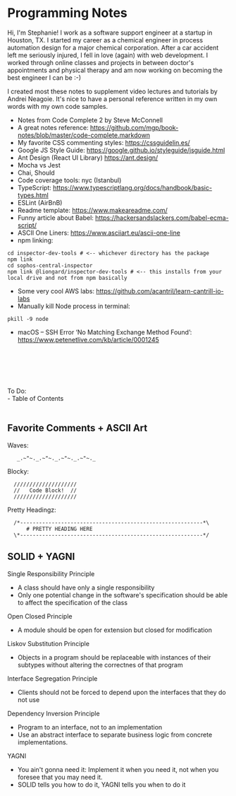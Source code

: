 # Programming Notes

Hi, I'm Stephanie! I work as a software support engineer at a startup in Houston, TX. I started my career as a chemical engineer in process automation design for a major chemical corporation. After a car accident left me seriously injured, I fell in love (again) with web development. I worked through online classes and projects in between doctor's appointments and physical therapy and am now working on becoming the best engineer I can be :-)

I created most these notes to supplement video lectures and tutorials by Andrei Neagoie. It's nice to have a personal reference written in my own words with my own code samples. 

- Notes from Code Complete 2 by Steve McConnell
- A great notes reference: https://github.com/mgp/book-notes/blob/master/code-complete.markdown
- My favorite CSS commenting styles: https://cssguidelin.es/
- Google JS Style Guide: https://google.github.io/styleguide/jsguide.html
- Ant Design (React UI Library) https://ant.design/
- Mocha vs Jest
- Chai, Should
- Code coverage tools: nyc (Istanbul)
- TypeScript: https://www.typescriptlang.org/docs/handbook/basic-types.html
- ESLint (AirBnB)
- Readme template: https://www.makeareadme.com/
- Funny article about Babel: https://hackersandslackers.com/babel-ecma-script/
- ASCII One Liners: https://www.asciiart.eu/ascii-one-line
- npm linking:
```
cd inspector-dev-tools # <-- whichever directory has the package
npm link
cd sophos-central-inspector
npm link @liongard/inspector-dev-tools # <-- this installs from your local drive and not from npm basically
```
- Some very cool AWS labs: https://github.com/acantril/learn-cantrill-io-labs
- Manually kill Node process in terminal:
```
pkill -9 node
```
- macOS – SSH Error ‘No Matching Exchange Method Found’: https://www.petenetlive.com/kb/article/0001245

<br>
<br>
<br>
<br>
<br>
To Do:<br>
- Table of Contents
<br>
<br>


## Favorite Comments + ASCII Art
Waves:
```
   _.~"~._.~"~._.~"~._.~"~._
```

Blocky:
```
  ////////////////////
  //   Code Block!  //
  ////////////////////
  ```

Pretty Headingz:
```
  /*----------------------------------------------------------*\
      # PRETTY HEADING HERE
  \*----------------------------------------------------------*/
  ```
  
  ## SOLID + YAGNI
  Single Responsibility Principle
  - A class should have only a single responsibility
  - Only one potential change in the software's specification should be able to affect the specification of the class
  
  Open Closed Principle
  - A module should be open for extension but closed for modification
  
  Liskov Substitution Principle
  - Objects in a program should be replaceable with instances of their subtypes without altering the correctnes of that program
  
  Interface Segregation Principle
  - Clients should not be forced to depend upon the interfaces that they do not use
  
  Dependency Inversion Principle
  - Program to an interface, not to an implementation
  - Use an abstract interface to separate business logic from concrete implementations.
  
  YAGNI
  - You ain't gonna need it: Implement it when you need it, not when you foresee that you may need it.
  - SOLID tells you how to do it, YAGNI tells you when to do it



